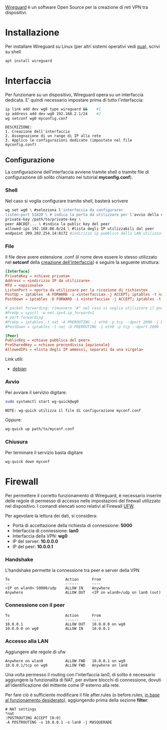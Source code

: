[Wireguard](https://www.wireguard.com/) è un software Open Source per la creazione di reti VPN tra dispositivi.

# Installazione
Per installare Wireguard su Linux (per altri sistemi operativi vedi [qua](https://www.wireguard.com/install/)), scrivi su shell
```sh
apt install wireguard
```

# Interfaccia
Per funzionare su un dispositivo, Wireguard opera su un interfaccia dedicata. E' quindi necessario impostare prima di tutto l'interfaccia:
```sh
ip link add dev wg0 type wireguard &&    #1
ip address add dev wg0 192.168.2.1/24    #2
wg setconf wg0 myconfig.conf
```
	DESCRIZIONE:
	1. Creazione dell'interfaccia
	2. Assegnazione di un range di IP alla rete
	3. Applico le configurazioni dedicate (impostate nel file myconfig.conf)

## Configurazione
La configurazione dell'interfaccia avviene tramite shell o tramite file di configurazione (di solito chiamato nei tutorial **myconfig.conf**).

### Shell
Nel caso si voglia configurare tramite shell, basterà scrivere
```sh
wg set wg0 \ #seleziona l'interfaccia da configurarer
listen-port 51820 \ # indica la porta da utilizzare per l'avvio della connessione
private-key /path/to/private-key \ 
peer ABCDEF... \ #indica la public key del peer
allowed-ips 192.168.88.0/24 \ #lista degli IP utilizzabili dal peer
endpoint 209.202.254.14:8172 #indirizzo ip pubblico della LAN utilizzata
```

### File
Il file deve avere estensione .conf (il nome deve essere lo stesso utilizzato nel **setconf** della [creazione dell'interfaccia](#Interfaccia)) e seguire la seguente struttura:

```myconf.conf
[Interface]
PrivateKey = <chiave privata>
Address = <indirizzo IP da utilizzare>
MTU = <opzionale>
ListenPort = <porta da utilizzare per la ricezione di richieste>
PostUp = iptables -A FORWARD -i <interfaccia> -j ACCEPT; iptables -t nat -A POSTROUTING -o eth0 -j MASQUERADE
PostDown = iptables -D FORWARD -i <interfaccia> -j ACCEPT; iptables -t nat -D POSTROUTING -o eth0 -j MASQUERADE

# packet forwarding: rimuovere "#" nel caso si voglia utilizzare il port forwarding
#PreUp = sysctl -w net.ipv4.ip_forward=1
# port forwarding
#PreUp = iptables -t nat -A PREROUTING -i eth0 -p tcp --dport 2000 -j DNAT --to-#destination 10.0.0.1:8080
#PostDown = iptables -t nat -D PREROUTING -i eth0 -p tcp --dport 2000 -j DNAT --to-#destination 10.0.0.1:8080

[Peer]
PublicKey = <chiave pubblica del peer>
PreSharedKey = <chiave precondivisa (opzionale)
AllowedIPs = <lista degli IP ammessi, separati da una virgola>
```
Link utili:
- [debian](https://manpages.debian.org/bookworm/wireguard-tools/wg-quick.8.en.html#CONFIGURATION)

### Avvio
Per avviare il servizio digitare:
```sh
sudo systemctl start wg-quick@wg0
```
	NOTE: wg-quick utilizza il file di configurazione myconf.conf

Oppure:
```sh
wg-quick up path/to/myconf.conf
```

### Chiusura
Per terminare il servizio basta digitare
```sh
wg-quick down myconf
```

# Firewall
Per permettere il corretto funzionamento di Wireguard, è necessario inserire delle regole di permesso di accesso nelle impostazioni del firewall utilizzato nel dispositivo. I comandi elencati sono relativi al Firewall [UFW](./UFW).

Per agevolare la lettura dei dati, si considera:
- Porta di accettazione della richiesta di connessione: **5000**
- Interfaccia di connessione: **lan0**
- Interfaccia della VPN: **wg0**
- IP del server: **10.0.0.0**
- IP del peer: **10.0.0.1**

### Handshake
L'handshake permette la connessione tra peer e server della VPN
```rules
To                         Action      From
--                         ------      ----
<IP on wlan0> 50000/udp    ALLOW IN    Anywhere
Anywhere                   ALLOW OUT   <IP on wlan0>/udp on lan0 (out)
```

### Connessione con il peer
```rules
To                         Action      From
--                         ------      ----
10.0.0.1                   ALLOW OUT   10.0.0.0 on wg0
10.0.0.0 on wg0            ALLOW IN    10.0.0.1
```

### Accesso alla LAN
Aggiungere alle regole di ufw
```rules
Anywhere on wlan0          ALLOW FWD   10.0.0.1 on wg0        
10.0.0.1/tcp on wg0        ALLOW FWD   Anywhere on lan0 
```

Una volta permesso il routing con l'interfaccia lan0, di solito è necessario aggiungere la funzionalità di NAT, per evitare blocchi di connessione, dovuti all'identificazione del mittente come IP esterno alla rete.

Per fare ciò è sufficiente modificare il file after.rules (o before.rules, [in base al funzionamento desiderato](https://superuser.com/questions/704235/ufw-default-rules-where-are-they#:~:text=The%20rules%20are%20separated%20in,are%20then%20not%20even%20read.)), aggiungendo prima della sezione **filter**:
```before.rules
# NAT settings
*nat
:POSTROUTING ACCEPT [0:0]
-A POSTROUTING -s 10.0.0.1 -o lan0 -j MASQUERADE
```